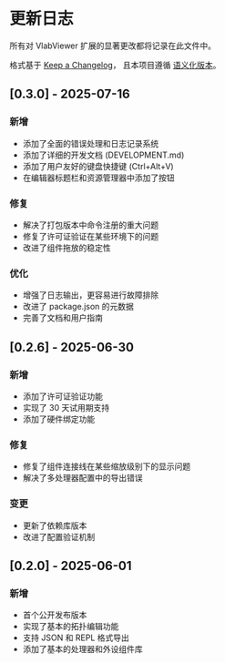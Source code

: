# 更新日志

所有对 VlabViewer 扩展的显著更改都将记录在此文件中。

格式基于 [Keep a Changelog](https://keepachangelog.com/zh-CN/1.0.0/)，
且本项目遵循 [语义化版本](https://semver.org/lang/zh-CN/)。

## [0.3.0] - 2025-07-16

### 新增
- 添加了全面的错误处理和日志记录系统
- 添加了详细的开发文档 (DEVELOPMENT.md)
- 添加了用户友好的键盘快捷键 (Ctrl+Alt+V)
- 在编辑器标题栏和资源管理器中添加了按钮

### 修复
- 解决了打包版本中命令注册的重大问题
- 修复了许可证验证在某些环境下的问题
- 改进了组件拖放的稳定性

### 优化
- 增强了日志输出，更容易进行故障排除
- 改进了 package.json 的元数据
- 完善了文档和用户指南

## [0.2.6] - 2025-06-30

### 新增
- 添加了许可证验证功能
- 实现了 30 天试用期支持
- 添加了硬件绑定功能

### 修复
- 修复了组件连接线在某些缩放级别下的显示问题
- 解决了多处理器配置中的导出错误

### 变更
- 更新了依赖库版本
- 改进了配置验证机制

## [0.2.0] - 2025-06-01

### 新增
- 首个公开发布版本
- 实现了基本的拓扑编辑功能
- 支持 JSON 和 REPL 格式导出
- 添加了基本的处理器和外设组件库
